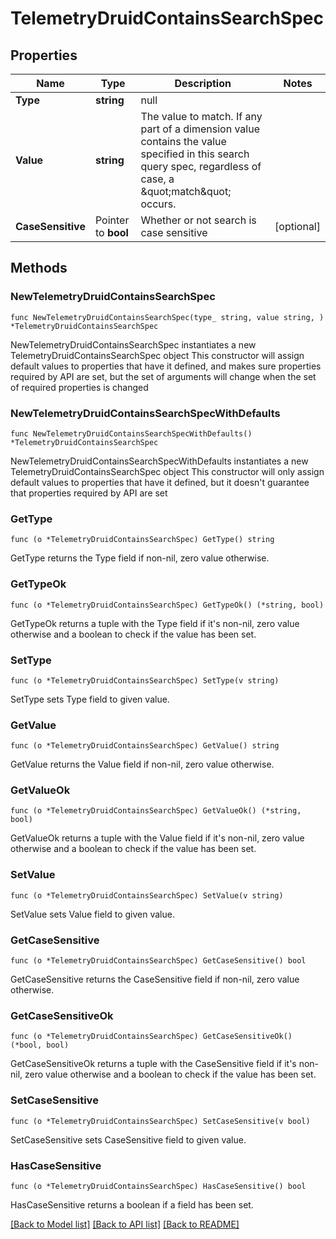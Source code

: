 # TelemetryDruidContainsSearchSpec

## Properties

Name | Type | Description | Notes
------------ | ------------- | ------------- | -------------
**Type** | **string** | null | 
**Value** | **string** | The value to match.  If any part of a dimension value contains the value specified in this search query spec, regardless of case, a \&quot;match\&quot; occurs. | 
**CaseSensitive** | Pointer to **bool** | Whether or not search is case sensitive | [optional] 

## Methods

### NewTelemetryDruidContainsSearchSpec

`func NewTelemetryDruidContainsSearchSpec(type_ string, value string, ) *TelemetryDruidContainsSearchSpec`

NewTelemetryDruidContainsSearchSpec instantiates a new TelemetryDruidContainsSearchSpec object
This constructor will assign default values to properties that have it defined,
and makes sure properties required by API are set, but the set of arguments
will change when the set of required properties is changed

### NewTelemetryDruidContainsSearchSpecWithDefaults

`func NewTelemetryDruidContainsSearchSpecWithDefaults() *TelemetryDruidContainsSearchSpec`

NewTelemetryDruidContainsSearchSpecWithDefaults instantiates a new TelemetryDruidContainsSearchSpec object
This constructor will only assign default values to properties that have it defined,
but it doesn't guarantee that properties required by API are set

### GetType

`func (o *TelemetryDruidContainsSearchSpec) GetType() string`

GetType returns the Type field if non-nil, zero value otherwise.

### GetTypeOk

`func (o *TelemetryDruidContainsSearchSpec) GetTypeOk() (*string, bool)`

GetTypeOk returns a tuple with the Type field if it's non-nil, zero value otherwise
and a boolean to check if the value has been set.

### SetType

`func (o *TelemetryDruidContainsSearchSpec) SetType(v string)`

SetType sets Type field to given value.


### GetValue

`func (o *TelemetryDruidContainsSearchSpec) GetValue() string`

GetValue returns the Value field if non-nil, zero value otherwise.

### GetValueOk

`func (o *TelemetryDruidContainsSearchSpec) GetValueOk() (*string, bool)`

GetValueOk returns a tuple with the Value field if it's non-nil, zero value otherwise
and a boolean to check if the value has been set.

### SetValue

`func (o *TelemetryDruidContainsSearchSpec) SetValue(v string)`

SetValue sets Value field to given value.


### GetCaseSensitive

`func (o *TelemetryDruidContainsSearchSpec) GetCaseSensitive() bool`

GetCaseSensitive returns the CaseSensitive field if non-nil, zero value otherwise.

### GetCaseSensitiveOk

`func (o *TelemetryDruidContainsSearchSpec) GetCaseSensitiveOk() (*bool, bool)`

GetCaseSensitiveOk returns a tuple with the CaseSensitive field if it's non-nil, zero value otherwise
and a boolean to check if the value has been set.

### SetCaseSensitive

`func (o *TelemetryDruidContainsSearchSpec) SetCaseSensitive(v bool)`

SetCaseSensitive sets CaseSensitive field to given value.

### HasCaseSensitive

`func (o *TelemetryDruidContainsSearchSpec) HasCaseSensitive() bool`

HasCaseSensitive returns a boolean if a field has been set.


[[Back to Model list]](../README.md#documentation-for-models) [[Back to API list]](../README.md#documentation-for-api-endpoints) [[Back to README]](../README.md)


